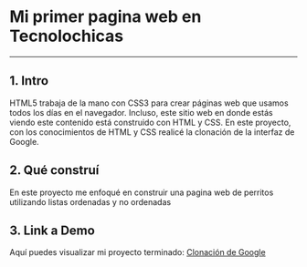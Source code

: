 
# Mi primer pagina web en Tecnolochicas

****

## 1. Intro

HTML5 trabaja de la mano con CSS3 para crear páginas web que usamos todos los días en el navegador. Incluso, este sitio web en donde estás viendo este contenido está construido con HTML y CSS. En este proyecto, con los conocimientos de HTML y CSS realicé la clonación de la interfaz de Google.

## 2. Qué construí

En este proyecto me enfoqué en construir una pagina web de perritos utilizando listas ordenadas y no ordenadas

## 3. Link a Demo
Aquí puedes visualizar mi proyecto terminado: [Clonación de Google](creative-zuccutto-0d3d81.netlify.app)
